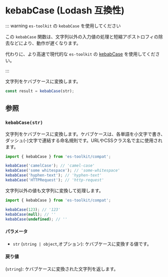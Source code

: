 # kebabCase (Lodash 互換性)

::: warning `es-toolkit` の `kebabCase` を使用してください

この `kebabCase` 関数は、文字列以外の入力値の処理と短縮アポストロフィの除去などにより、動作が遅くなります。

代わりに、より高速で現代的な `es-toolkit` の [kebabCase](../../string/kebabCase.md) を使用してください。

:::

文字列をケバブケースに変換します。

```typescript
const result = kebabCase(str);
```

## 参照

### `kebabCase(str)`

文字列をケバブケースに変換します。ケバブケースは、各単語を小文字で書き、ダッシュ(-)文字で連結する命名規則です。URLやCSSクラス名で主に使用されます。

```typescript
import { kebabCase } from 'es-toolkit/compat';

kebabCase('camelCase'); // 'camel-case'
kebabCase('some whitespace'); // 'some-whitespace'
kebabCase('hyphen-text'); // 'hyphen-text'
kebabCase('HTTPRequest'); // 'http-request'
```

文字列以外の値も文字列に変換して処理します。

```typescript
import { kebabCase } from 'es-toolkit/compat';

kebabCase(123); // '123'
kebabCase(null); // ''
kebabCase(undefined); // ''
```

#### パラメータ

- `str` (`string | object`,オプション): ケバブケースに変換する値です。

#### 戻り値

(`string`): ケバブケースに変換された文字列を返します。
